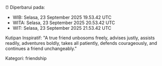 ⏰ Diperbarui pada:
- WIB: Selasa, 23 September 2025 19.53.42 UTC
- WITA: Selasa, 23 September 2025 20.53.42 UTC
- WIT: Selasa, 23 September 2025 21.53.42 UTC

Kutipan Inspiratif:
"A true friend unbosoms freely, advises justly, assists readily, adventures boldly, takes all patiently, defends courageously, and continues a friend unchangeably."


Kategori: friendship


